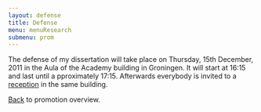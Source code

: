 ```yaml
---
layout: defense
title: Defense
menu: menuResearch
submenu: prom
---
```


The defense of my dissertation will take place on Thursday, 
15th December, 2011 in the Aula of the Academy building in 
Groningen. It will start at 16:15 and last until a
pproximately 17:15. Afterwards everybody is invited to a 
[reception](/promotie/reception.html) in the same building.
              
[Back](/promotie) to promotion overview.
            

            




